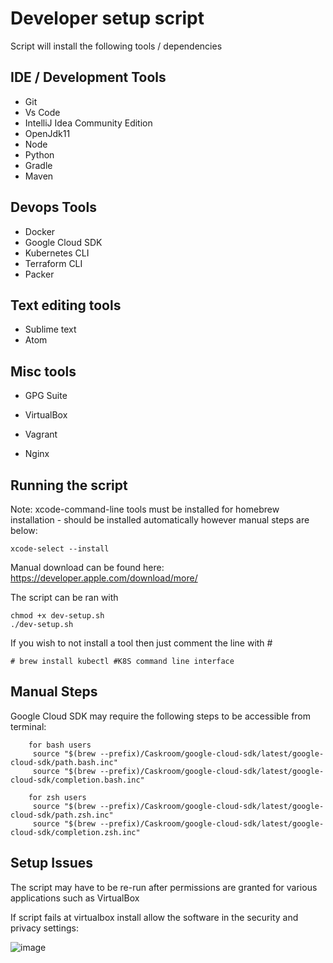 # Developer setup script

Script will install the following tools / dependencies

## IDE / Development Tools
* Git
* Vs Code
* IntelliJ Idea Community Edition
* OpenJdk11 
* Node
* Python
* Gradle
* Maven

## Devops Tools
* Docker
* Google Cloud SDK
* Kubernetes CLI
* Terraform CLI
* Packer

## Text editing tools
* Sublime text
* Atom

## Misc tools
* GPG Suite

* VirtualBox
* Vagrant
* Nginx

## Running the script

Note: xcode-command-line tools must be installed for homebrew installation - should be installed automatically however manual steps are below:
```
xcode-select --install
```
Manual download can be found here:
https://developer.apple.com/download/more/

The script can be ran with 
```
chmod +x dev-setup.sh
./dev-setup.sh
```
If you wish to not install a tool then just comment the line with #
```
# brew install kubectl #K8S command line interface
```

## Manual Steps
Google Cloud SDK may require the following steps to be accessible from terminal:
```
    for bash users
     source "$(brew --prefix)/Caskroom/google-cloud-sdk/latest/google-cloud-sdk/path.bash.inc"
     source "$(brew --prefix)/Caskroom/google-cloud-sdk/latest/google-cloud-sdk/completion.bash.inc"

    for zsh users
     source "$(brew --prefix)/Caskroom/google-cloud-sdk/latest/google-cloud-sdk/path.zsh.inc"
     source "$(brew --prefix)/Caskroom/google-cloud-sdk/latest/google-cloud-sdk/completion.zsh.inc"

```


## Setup Issues
The script may have to be re-run after permissions are granted for various applications such as VirtualBox

If script fails at virtualbox install allow the software in the security and privacy settings:

![image](https://user-images.githubusercontent.com/82884237/116546074-1817ee80-a8e9-11eb-9b74-96aeb82a737c.png)
